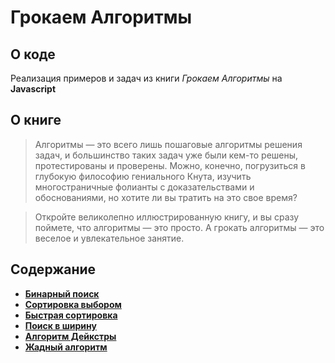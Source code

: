# Грокаем Алгоритмы

## О коде

Реализация примеров и задач из книги *Грокаем Алгоритмы* на **Javascript**

## О книге

> Алгоритмы — это всего лишь пошаговые алгоритмы решения задач, и большинство таких задач уже были кем-то решены, протестированы и проверены. Можно, конечно, погрузиться в глубокую философию гениального Кнута, изучить многостраничные фолианты с доказательствами и обоснованиями, но хотите ли вы тратить на это свое время?

>Откройте великолепно иллюстрированную книгу, и вы сразу поймете, что алгоритмы — это просто. А грокать алгоритмы — это веселое и увлекательное занятие.

## Содержание

* [**Бинарный поиск**](01_binarySearch)
* [**Сортировка выбором**](02_selectionSort)
* [**Быстрая сортировка**](04_quickSort)
* [**Поиск в ширину**](06_bfs)
* [**Алгоритм Дейкстры**](07_dijkstrasAlg)
* [**Жадный алгоритм**](08_greedyAlg)
